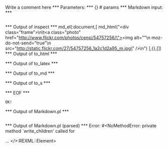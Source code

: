 Write a comment here
*** Parameters: ***
{} # params 
*** Markdown input: ***
<div class="frame">
	<a  class="photo" href="http://www.flickr.com/photos/censi/54757256/"><img alt=""
  moz-do-not-send="true"
  src="http://static.flickr.com/27/54757256_1a2c1d2a95_m.jpg" /></a>
</div>


*** Output of inspect ***
md_el(:document,[
	md_html("<div class=\"frame\">\n\t<a  class=\"photo\" href=\"http://www.flickr.com/photos/censi/54757256/\"><img alt=\"\"\n  moz-do-not-send=\"true\"\n  src=\"http://static.flickr.com/27/54757256_1a2c1d2a95_m.jpg\" /></a>\n</div>")
],{},[])
*** Output of to_html ***
<div class='frame'>
	<a href='http://www.flickr.com/photos/censi/54757256/' class='photo'><img src='http://static.flickr.com/27/54757256_1a2c1d2a95_m.jpg' moz-do-not-send='true' alt='' /></a>
</div>
*** Output of to_latex ***

*** Output of to_md ***

*** Output of to_s ***

*** EOF ***



	OK!



*** Output of Markdown.pl ***
<div class="frame">
    <a  class="photo" href="http://www.flickr.com/photos/censi/54757256/"><img alt=""
  moz-do-not-send="true"
  src="http://static.flickr.com/27/54757256_1a2c1d2a95_m.jpg" /></a>
</div>

*** Output of Markdown.pl (parsed) ***
Error: #<NoMethodError: private method `write_children' called for <div> ... </>:REXML::Element>
